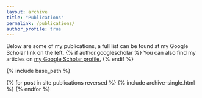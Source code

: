 ```yaml
---
layout: archive
title: "Publications"
permalink: /publications/
author_profile: true
---
```

Below are some of my publications, a full list can be found at my Google Scholar link on the left.
{% if author.googlescholar %}
  You can also find my articles on <u><a href="{{author.googlescholar}}">my Google Scholar profile</a>.</u>
{% endif %}

{% include base_path %}

{% for post in site.publications reversed %}
  {% include archive-single.html %}
{% endfor %}
